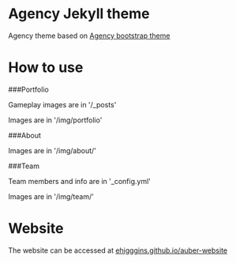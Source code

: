 Agency Jekyll theme
====================

Agency theme based on [Agency bootstrap theme ](https://startbootstrap.com/template-overviews/agency/)

# How to use

###Portfolio 

Gameplay images are in '/_posts'

Images are in '/img/portfolio'

###About

Images are in '/img/about/'

###Team

Team members and info are in '_config.yml'

Images are in '/img/team/'


# Website
The website can be accessed at [ehigggins.github.io/auber-website](https://ehigggins.github.io/auber-website)
